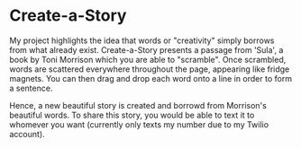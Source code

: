 # Create-a-Story
 
My project highlights the idea that words or "creativity" simply borrows from what already exist. Create-a-Story presents a passage from 'Sula', a book by Toni Morrison which you are able to "scramble". Once scrambled, words are scattered everywhere throughout the page, appearing like fridge magnets. You can then drag and drop each word onto a line in order to form a sentence. 

Hence, a new beautiful story is created and borrowd from Morrison's beautiful words. To share this story, you would be able to text it to whomever you want (currently only texts my number due to my Twilio account).

